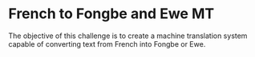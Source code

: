 # French to Fongbe and Ewe MT
 The objective of this challenge is to create a machine translation system capable of converting text from French into Fongbe or Ewe.
